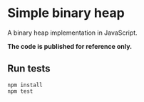# Simple binary heap
A binary heap implementation in JavaScript.

**The code is published for reference only.**

## Run tests
```
npm install
npm test
```
